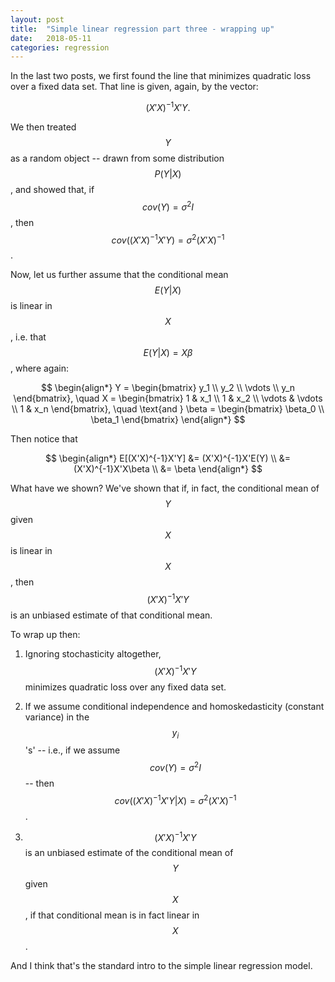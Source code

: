 ```yaml
---
layout: post
title:  "Simple linear regression part three - wrapping up"
date:   2018-05-11
categories: regression
---
```


In the last two posts, we first found the line that minimizes quadratic loss over a fixed data set. That line is given, again, by the vector:

$$
	(X'X)^{-1}X'Y.
$$


We then treated $$Y$$ as a random object -- drawn from some distribution $$P(Y \vert X)$$, and showed that, if $$cov(Y) = \sigma^2 I$$, then $$cov((X'X)^{-1}X'Y) = \sigma^2 (X'X)^{-1}$$.

Now, let us further assume that the conditional mean $$E(Y \vert X)$$ is linear in $$X$$, i.e. that $$E(Y \vert X) = X\beta$$, where again: 

$$
	\begin{align*}
		Y = \begin{bmatrix}
			y_1 \\
			y_2 \\
			\vdots \\
			y_n
		\end{bmatrix}, \quad
		X = \begin{bmatrix}
			1 & x_1 \\
			1 & x_2 \\
			\vdots & \vdots \\
			1 & x_n
		\end{bmatrix}, \quad \text{and }
		\beta = \begin{bmatrix}
			\beta_0 \\
			\beta_1
		\end{bmatrix}
	\end{align*}
$$

Then notice that 

$$
\begin{align*}
	E[(X'X)^{-1}X'Y] &= (X'X)^{-1}X'E(Y) \\
	&= (X'X)^{-1}X'X\beta \\
	&= \beta
\end{align*}
$$

What have we shown? We've shown that if, in fact, the conditional mean of $$Y$$ given $$X$$ is linear in $$X$$, then $$(X'X)^{-1}X'Y$$ is an unbiased estimate of that conditional mean. 

To wrap up then:
	
1. Ignoring stochasticity altogether, $$(X'X)^{-1}X'Y$$ minimizes quadratic loss over any fixed data set.

2. If we assume conditional independence and homoskedasticity (constant variance) in the $$y_i$$'s' -- i.e., if we assume $$ cov(Y) = \sigma^2 I$$ -- then $$cov((X'X)^{-1}X'Y \vert X) = \sigma^2(X'X)^{-1}$$.

3.  $$(X'X)^{-1}X'Y$$ is an unbiased estimate of the conditional mean of $$Y$$ given $$X$$, if that conditional mean is in fact linear in $$X$$.

And I think that's the standard intro to the simple linear regression model. 

